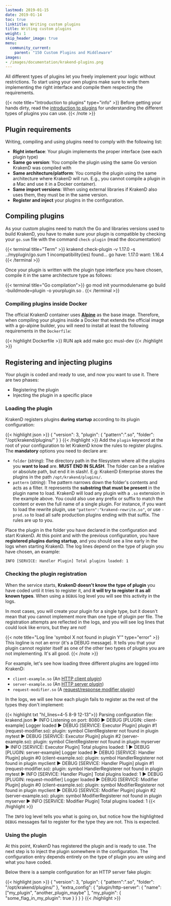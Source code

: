 ```yaml
---
lastmod: 2019-01-15
date: 2019-01-14
toc: true
linktitle: Writing custom plugins
title: Writing custom plugins
weight: 1
skip_header_image: true
menu:
  community_current:
    parent: "150 Custom Plugins and Middleware"
images:
- /images/documentation/krakend-plugins.png
---
```

All different types of plugins let you freely implement your logic without restrictions. To start using your own plugins make sure to write them implementing the right interface and compile them respecting the requirements.

{{< note title="Introduction to plugins" type="info" >}}
Before getting your hands dirty, read the [introduction to plugins](/docs/extending/introduction/) for understanding the different types of plugins you can use.
{{< /note >}}


## Plugin requirements
Writing, compiling and using plugins need to comply with the following list:

- **Right interface**: Your plugin implements the proper interface (see each plugin type)
- **Same go version**: You compile the plugin using the same Go version KrakenD was compiled with
- **Same architecture/platform**: You compile the plugin using the same architecture where KrakenD will run. E.g., you cannot compile a plugin in a Mac and use it in a Docker container).
- **Same import versions**: When using external libraries if KrakenD also uses them, they must be in the same version.
- **Register and inject** your plugins in the configuration.

## Compiling plugins
As your custom plugins need to match the Go and libraries versions used to build KrakenD, you have to make sure your plugin is compatible by checking your `go.sum` file with the command `check-plugin` (read the documentation)

{{< terminal title="Term" >}}
krakend check-plugin -v 1.17.0 -s ../myplugin/go.sum
1 incompatibility(ies) found...
go
	have: 1.17.0
	want: 1.16.4
{{< /terminal >}}

Once your plugin is written with the plugin type interface you have chosen, compile it in the same architecture type as follows:

{{< terminal title="Go compilation">}}
go mod init yourmodulename
go build -buildmode=plugin -o yourplugin.so .
{{< /terminal >}}

### Compiling plugins inside Docker
The official KrakenD container uses **[Alpine](https://hub.docker.com/_/alpine)** as the base image. Therefore, when compiling your plugins inside a Docker that extends the official image with a go-alpine builder, you will need to install at least the following requirements in the `Dockerfile`:

{{< highlight Dockerfile >}}
RUN apk add make gcc musl-dev
{{< /highlight >}}

## Registering and injecting plugins
Your plugin is coded and ready to use, and now you want to use it. There are two phases:

- Registering the plugin
- Injecting the plugin in a specific place

### Loading the plugin
KrakenD registers plugins **during startup** according to its plugin configuration:

{{< highlight json >}}
{
    "version": 3,
    "plugin": {
        "pattern":".so",
        "folder": "/opt/krakend/plugins/"
    }
}
{{< /highlight >}}
Add the `plugin` keyword at the root of your configuration to let KrakenD know the rules to register plugins. The **mandatory** options you need to declare are:

- `folder` (*string*): The directory path in the filesystem where all the plugins you **want to load** are. **MUST END IN SLASH**. The folder can be a relative or absolute path, but end it in slash!. E.g: KrakenD Enterprise stores the plugins in the path  `/opt/krakend/plugins/`.
- `pattern` (*string*): The pattern narrows down the folder's contents and acts as a filter. It represents the **substring that must be present** in the plugin name to load. KrakenD will load any plugin with a `.so` extension in the example above. You could also use any prefix or suffix to match the content or even the full name of a single plugin. For instance, if you want to load the rewrite plugin, use `"pattern":"krakend-rewrite.so"`, or use `-prod.so` to load all safe production plugins ending with that suffix. The rules are up to you.

Place the plugin in the folder you have declared in the configuration and start KrakenD. At this point and with the previous configuration, you have **registered plugins during startup**, and you should see a line early in the logs when starting KrakenD. The log lines depend on the type of plugin you have chosen, an example:

    INFO [SERVICE: Handler Plugin] Total plugins loaded: 1

### Checking the plugin registration
When the service starts, **KrakenD doesn't know the type of plugin** you have coded until it tries to register it, and **it will try to register it as all known types**. When using a `DEBUG` log level you will see this activity in the logs.

In most cases, you will create your plugin for a single type, but it doesn't mean that you cannot implement more than one type of plugin per file. The registration attempts are reflected in the logs, and you will see log lines that could look like errors, but they are not!

{{< note title="Log line 'symbol X not found in plugin Y'" type="error" >}}
This logline is not an error (it's a DEBUG message). It tells you that your plugin cannot register itself as one of the other two types of plugins you are not implementing. It's all good.
{{< /note >}}

For example, let's see how loading three different plugins are logged into KrakenD:

- `client-example.so`  (An [HTTP client plugin](/docs/extending/http-client-plugins/))
- `server-example.so` (An [HTTP server plugin](/docs/extending/http-server-plugins/))
- `request-modifier.so` (A [request/response modifier plugin](/docs/extending/plugin-modifiers/))

In the logs, we will see how each plugin fails to register as the rest of the types they don't implement:

{{< highlight txt "hl_lines=4-5 8-9 12-13">}}
Parsing configuration file: krakend.json
▶ INFO Listening on port: 8080
▶ DEBUG [PLUGIN: client-example] Logger loaded
▶ DEBUG [SERVICE: Executor Plugin] plugin #1 (request-modifier.so): plugin: symbol ClientRegisterer not found in plugin mytest
▶ DEBUG [SERVICE: Executor Plugin] plugin #2 (server-example.so): plugin: symbol ClientRegisterer not found in plugin myserver
▶ INFO [SERVICE: Executor Plugin] Total plugins loaded: 1
▶ DEBUG [PLUGIN: server-example] Logger loaded
▶ DEBUG [SERVICE: Handler Plugin] plugin #0 (client-example.so): plugin: symbol HandlerRegisterer not found in plugin myclient
▶ DEBUG [SERVICE: Handler Plugin] plugin #1 (request-modifier.so): plugin: symbol HandlerRegisterer not found in plugin mytest
▶ INFO [SERVICE: Handler Plugin] Total plugins loaded: 1
▶ DEBUG [PLUGIN: request-modifier] Logger loaded
▶ DEBUG [SERVICE: Modifier Plugin] plugin #0 (client-example.so): plugin: symbol ModifierRegisterer not found in plugin myclient
▶ DEBUG [SERVICE: Modifier Plugin] plugin #2 (server-example.so): plugin: symbol ModifierRegisterer not found in plugin myserver
▶ INFO [SERVICE: Modifier Plugin] Total plugins loaded: 1
{{< /highlight >}}

The `INFO` log level tells you what is going on, but notice how the highlighted `DEBUG` messages fail to register for the type they are not. This is expected.

### Using the plugin
At this point, KrakenD has registered the plugin and is ready to use. The next step is to inject the plugin somewhere in the configuration. The configuration entry depends entirely on the type of plugin you are using and what you have coded.

Below there is a sample configuration for an HTTP server fake plugin:

{{< highlight json >}}
{
    "version": 3,
    "plugin": {
        "pattern":".so",
        "folder": "/opt/krakend/plugins/"
    },
    "extra_config": {
        "plugin/http-server": {
            "name": ["my_plugin", "another_plugin_maybe" ],
            "my_plugin": {
                "some_flag_in_my_plugin": true
            }
        }
    }
}
{{< /highlight >}}
